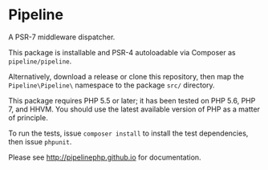 # Pipeline

A PSR-7 middleware dispatcher.

This package is installable and PSR-4 autoloadable via Composer as `pipeline/pipeline`.

Alternatively, download a release or clone this repository, then map the `Pipeline\Pipeline\` namespace to the package `src/` directory.

This package requires PHP 5.5 or later; it has been tested on PHP 5.6, PHP 7, and HHVM. You should use the latest available version of PHP as a matter of principle.

To run the tests, issue `composer install` to install the test dependencies, then issue `phpunit`.

Please see <http://pipelinephp.github.io> for documentation.
